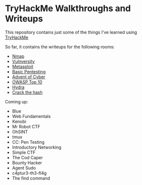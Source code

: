 # TryHackMe Walkthroughs and Writeups
This repository contains just some of the things I've learned using [TryHackMe](https://tryhackme.com/)

So far, it contains the writeups for the following rooms:
- [Nmap](https://github.com/pamhrituc/TryHackMe_Writeups/blob/master/Nmap.md)
- [Vulnversity](https://github.com/pamhrituc/TryHackMe_Writeups/blob/master/Vulnversity.md)
- [Metasploit](https://github.com/pamhrituc/TryHackMe_Writeups/blob/master/Metasploit.md)
- [Basic Pentesting](https://github.com/pamhrituc/TryHackMe_Writeups/blob/master/BasicPentesting.md)
- [Advent of Cyber](https://github.com/pamhrituc/TryHackMe_Writeups/blob/master/2019AdventOfCyber.md)
- [OWASP Top 10](https://github.com/pamhrituc/TryHackMe_Writeups/blob/master/OWASP.md)
- [Hydra](https://github.com/pamhrituc/TryHackMe_Writeups/blob/master/Hydra.md)
- [Crack the hash](https://github.com/pamhrituc/TryHackMe_Writeups/blob/master/CrackTheHash.md)

Coming up:
- Blue
- Web Fundamentals
- Kenobi
- Mr Robot CTF
- OhSINT
- tmux
- CC: Pen Testing
- Introductory Networking
- Simple CTF
- The Cod Caper
- Bounty Hacker
- Agent Sudo
- c4ptur3-th3-fl4g
- The find command

